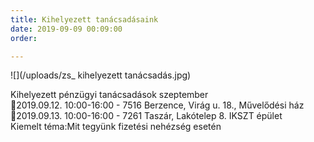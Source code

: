 ```yaml
---
title: Kihelyezett tanácsadásaink
date: 2019-09-09 00:09:00
order: 

---
```

![](/uploads/zs_ kihelyezett tanácsadás.jpg)

Kihelyezett pénzügyi tanácsadások szeptember  
📌2019.09.12. 10:00-16:00 - 7516 Berzence, Virág u. 18., Művelődési ház  
📌2019.09.13. 10:00-16:00 - 7261 Taszár, Lakótelep 8. IKSZT épület  
Kiemelt téma:Mit tegyünk fizetési nehézség esetén

[](https://www.facebook.com/erdekvedelem.panaszkezeles.tanacsadas/photos/a.449357738830403/758473374585503/?type=3&eid=ARDp9vi-JnJGEfq8ZglGZrpA4nRSs0Uq-6CY51vS2I8pUpj459VOKZD6eXXGE4KMtwv71F85xsqy6F7Q&__xts__%5B0%5D=68.ARDqh2z3UM65sYOzUwQN2q9woj-Zh1PfQ9E7ic8PgEcaoxXoiKzOUqIcwM0sCK6U0JNQJk2bg2JIuhq87JIjL4_bK4S-GVfgaFU986DP2EOVyJ0VImAK6S8wi_e8wG7TdAWxRGaQHjJoo7Jy8E_mD5KXThmBMFVkRoMlDRPpTmP95sW9swgh02H9WcOSE_Sd4v9lKc8jtO7AwtLKu_mh2KNqVoo6z97d5QssjZh2oUhy3wbsqHVONbLi_TV0zTjxKsRf_UdAn7eyXildXEzAlLdOHFhDW4jjrBhE8WSGUlNjQZ7LH3z5xLEKkPNIvg06lmexrBO7b9tPyZcopZyn3Oc&__tn__=EHH-R)